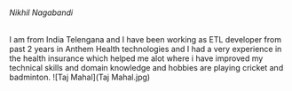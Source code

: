 ###### Nikhil Nagabandi

I am from India Telengana and I have been working as ETL developer from past 2 years in Anthem Health technologies and I had a very experience in the health insurance which helped me alot where i have improved my technical skills and domain knowledge and hobbies are playing cricket and badminton.
![Taj Mahal](Taj Mahal.jpg)
